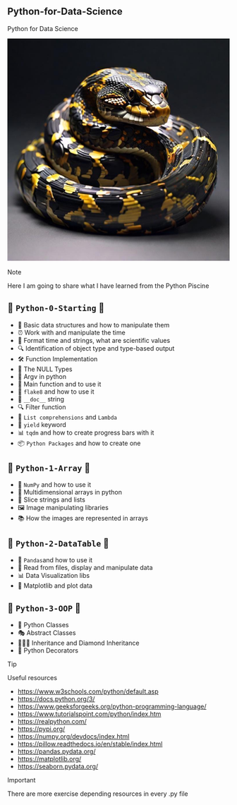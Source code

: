 ## Python-for-Data-Science
Python for Data Science

![](python.jpg)

> [!NOTE]
> Here I am going to share what I have learned from the Python Piscine

##  🐍 `Python-0-Starting` 🐍
-   🔧 Basic data structures and how to manipulate them
-   ⏰ Work with and manipulate the time
-   📅 Format time and strings, what are scientific values
-   🔍 Identification of object type and type-based output
-   🛠️ Function Implementation
-   🚫 The NULL Types
-   🔧 Argv in python
-   🏁 Main function and to use it
-   👀 `flake8` and how to use it
-   📝 `__doc__` string
-   🔍 Filter function
-   🔄 `List comprehensions` and `Lambda`
-   🌱 `yield` keyword
-   📊 `tqdm` and how to create progress bars with it
-   📦 `Python Packages` and how to create one

##  🐍 `Python-1-Array` 🐍
-   🎲 `NumPy` and how to use it
-   📐 Multidimensional arrays in python
-   🔪 Slice strings and lists
-   🖼️ Image manipulating libraries
-   📚 How the images are represented in arrays

##  🐍 `Python-2-DataTable` 🐍
-   🐼 `Pandas`and how to use it
-   📄 Read from files, display and manipulate data
-   📊 Data Visualization libs
-   🔢 Matplotlib and plot data

##  🐍 `Python-3-OOP` 🐍
-   🏫 Python Classes
-   🎭 Abstract Classes
-   👨‍👩‍👦 Inheritance and Diamond Inheritance
-   🎨 Python Decorators

> [!TIP]
> Useful resources

- https://www.w3schools.com/python/default.asp
- https://docs.python.org/3/
- https://www.geeksforgeeks.org/python-programming-language/
- https://www.tutorialspoint.com/python/index.htm
- https://realpython.com/
- https://pypi.org/
- https://numpy.org/devdocs/index.html
- https://pillow.readthedocs.io/en/stable/index.html
- https://pandas.pydata.org/
- https://matplotlib.org/
- https://seaborn.pydata.org/

> [!IMPORTANT]
> There are more exercise depending resources in every .py file

